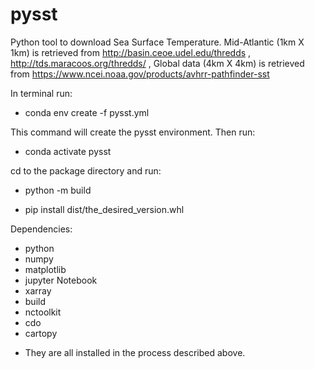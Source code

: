 # pysst
Python tool to download Sea Surface Temperature. 
Mid-Atlantic (1km X 1km) is retrieved from http://basin.ceoe.udel.edu/thredds ,  http://tds.maracoos.org/thredds/ , 
Global data (4km X 4km) is retrieved from https://www.ncei.noaa.gov/products/avhrr-pathfinder-sst 

In terminal run:

- conda env create -f pysst.yml

This command will create the pysst environment. Then run:

- conda activate pysst

cd to the package directory and run:

- python -m build

- pip install dist/the_desired_version.whl



Dependencies:
- python
- numpy
- matplotlib
- jupyter Notebook
- xarray
- build
- nctoolkit
- cdo
- cartopy

* They are all installed in the process described above.
